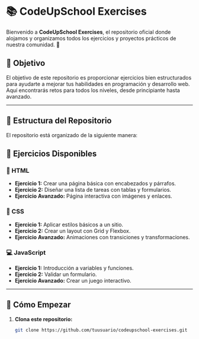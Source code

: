 # 📚 CodeUpSchool Exercises

Bienvenido a **CodeUpSchool Exercises**, el repositorio oficial donde alojamos y organizamos todos los ejercicios y proyectos prácticos de nuestra comunidad. 🚀

## 🎯 Objetivo

El objetivo de este repositorio es proporcionar ejercicios bien estructurados para ayudarte a mejorar tus habilidades en programación y desarrollo web. Aquí encontrarás retos para todos los niveles, desde principiante hasta avanzado.

---

## 📂 Estructura del Repositorio

El repositorio está organizado de la siguiente manera:

## 📖 Ejercicios Disponibles

### 📝 HTML
- **Ejercicio 1:** Crear una página básica con encabezados y párrafos.
- **Ejercicio 2:** Diseñar una lista de tareas con tablas y formularios.
- **Ejercicio Avanzado:** Página interactiva con imágenes y enlaces.

### 🎨 CSS
- **Ejercicio 1:** Aplicar estilos básicos a un sitio.
- **Ejercicio 2:** Crear un layout con Grid y Flexbox.
- **Ejercicio Avanzado:** Animaciones con transiciones y transformaciones.

### 💻 JavaScript
- **Ejercicio 1:** Introducción a variables y funciones.
- **Ejercicio 2:** Validar un formulario.
- **Ejercicio Avanzado:** Crear un juego interactivo.

---

## 🚀 Cómo Empezar

1. **Clona este repositorio:**
   ```bash
   git clone https://github.com/tuusuario/codeupschool-exercises.git

